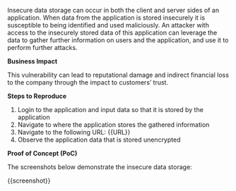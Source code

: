Insecure data storage can occur in both the client and server sides of an application. When data from the application is stored insecurely it is susceptible to being identified and used maliciously. An attacker with access to the insecurely stored data of this application can leverage the data to gather further information on users and the application, and use it to perform further attacks.

**Business Impact**

This vulnerability can lead to reputational damage and indirect financial loss to the company through the impact to customers’ trust.

**Steps to Reproduce**

1. Login to the application and input data so that it is stored by the application
1. Navigate to where the application stores the gathered information
1. Navigate to the following URL: {{URL}}
1. Observe the application data that is stored unencrypted

**Proof of Concept (PoC)**

The screenshots below demonstrate the insecure data storage:

{{screenshot}}
